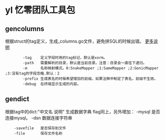 # yl 忆零团队工具包 #



## gencolumns ##
 根据struct的tag定义，生成_columns.go文件，避免拼SQL的时候出错。
[更多说明](./gencolumns.md)
```text
        -tag	定义字段时用的tag标记，默认是xorm。
		-path	需要解析的目录，默认是当前目录。注意：目录会一直往下递归。
		-m		名称映射模式。0:SnakeMapper ;1:SameMapper ;2:GonicMapper ;3:没有tag的字段忽略.默认：2
		-prefix	生成表名的时候希望增加的前缀，如果注释中制定了表名，前缀不生效。
		-debug	在终端显示生成的内容。
```

## gendict

根据tag中的dict:"中文名  说明" 生成数据字典
flag同上，另外增加：
		-mysql		是否连接mysql。
		-dsn		数据连接字符串

		-savefile	是否保存到文件
		-file		保存文件名称
